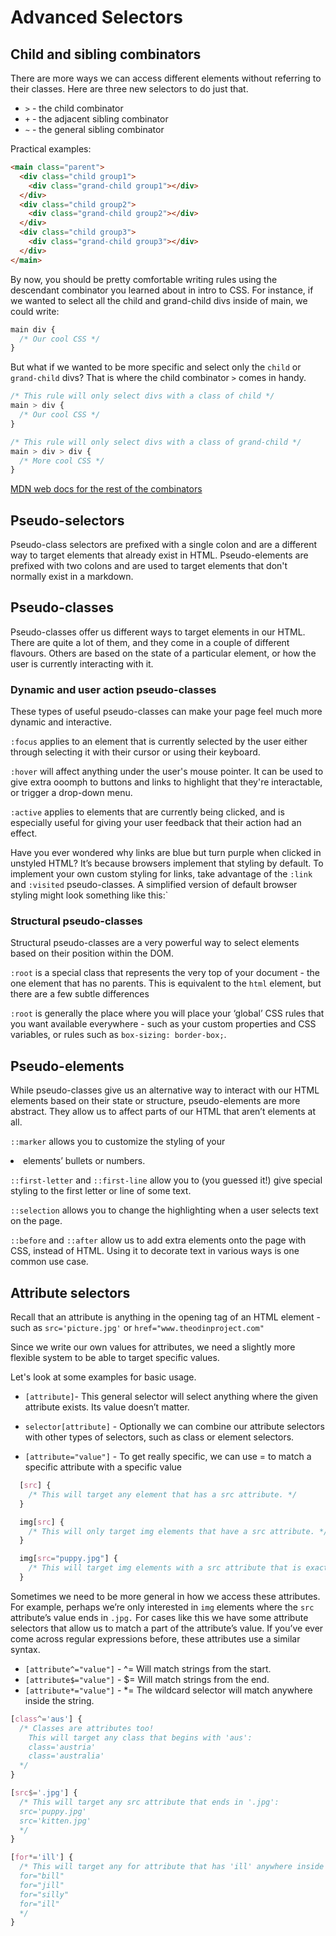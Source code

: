 # Advanced Selectors

## Child and sibling combinators

There are more ways we can access different elements without referring to their classes. Here are three new selectors to do just that.

- `>` - the child combinator
- `+` - the adjacent sibling combinator
- `~` - the general sibling combinator

Practical examples:

```html
<main class="parent">
  <div class="child group1">
    <div class="grand-child group1"></div>
  </div>
  <div class="child group2">
    <div class="grand-child group2"></div>
  </div>
  <div class="child group3">
    <div class="grand-child group3"></div>
  </div>
</main>
```

By now, you should be pretty comfortable writing rules using the descendant combinator you learned about in intro to CSS. For instance, if we wanted to select all the child and grand-child divs inside of main, we could write:

```css
main div {
  /* Our cool CSS */
}
```

But what if we wanted to be more specific and select only the `child` or `grand-child` divs? That is where the child combinator `>` comes in handy.


```css
/* This rule will only select divs with a class of child */
main > div {
  /* Our cool CSS */
}

/* This rule will only select divs with a class of grand-child */
main > div > div {
  /* More cool CSS */
}
```

[MDN web docs for the rest of the combinators](https://developer.mozilla.org/en-US/docs/Learn/CSS/Building_blocks/Selectors/Combinators)

## Pseudo-selectors

Pseudo-class selectors are prefixed with a single colon and are a different way to target elements that already exist in HTML.
Pseudo-elements are prefixed with two colons and are used to target elements that don't normally exist in a markdown.

## Pseudo-classes

Pseudo-classes offer us different ways to target elements in our HTML. There are quite a lot of them, and they come in a couple of different flavours.  Others are based on the state of a particular element, or how the user is currently interacting with it.

### Dynamic and user action pseudo-classes

These types of useful pseudo-classes can make  your page feel much more dynamic and interactive.

`:focus` applies to an element that is currently selected by the user either through selecting it with their cursor or using their keyboard.

`:hover` will affect anything under the user's mouse pointer. It can be used to give extra ooomph to buttons and links to highlight that they're interactable, or trigger a drop-down menu.

`:active` applies to elements that are currently being clicked, and is especially useful for giving your user feedback that their action had an effect. 

Have you ever wondered why links are blue but turn purple when clicked in unstyled HTML? It’s because browsers implement that styling by default. To implement your own custom styling for links, take advantage of the `:link` and `:visited` pseudo-classes. A simplified version of default browser styling might look something like this:`


### Structural pseudo-classes

Structural pseudo-classes are a very powerful way to select elements based on their position within the DOM.

`:root` is a special class that represents the very top of your document - the one element that has no parents. This is equivalent to the `html` element, but there are a few subtle differences

`:root` is generally the place where you will place your ‘global’ CSS rules that you want available everywhere - such as your custom properties and CSS variables, or rules such as `box-sizing: border-box;`.

## Pseudo-elements

While pseudo-classes give us an alternative way to interact with our HTML elements based on their state or structure, pseudo-elements are more abstract. They allow us to affect parts of our HTML that aren’t elements at all.

`::marker` allows you to customize the styling of your <li> elements’ bullets or numbers.

`::first-letter` and `::first-line` allow you to (you guessed it!) give special styling to the first letter or line of some text.

`::selection` allows you to change the highlighting when a user selects text on the page.

`::before` and `::after` allow us to add extra elements onto the page with CSS, instead of HTML. Using it to decorate text in various ways is one common use case.

## Attribute selectors

Recall that an attribute is anything in the opening tag of an HTML element - such as `src='picture.jpg'` or `href="www.theodinproject.com"`

Since we write our own values for attributes, we need a slightly more flexible system to be able to target specific values.

Let's look at some examples for basic usage.

- `[attribute]`- This general selector will select anything where the given attribute exists. Its value doesn’t matter.

- `selector[attribute]` - Optionally we can combine our attribute selectors with other types of selectors, such as class or element selectors.

- `[attribute="value"]` - To get really specific, we can use = to match a specific attribute with a specific value

```css
  [src] {
    /* This will target any element that has a src attribute. */
  }

  img[src] {
    /* This will only target img elements that have a src attribute. */
  }

  img[src="puppy.jpg"] {
    /* This will target img elements with a src attribute that is exactly "puppy.jpg" */
  }
```

Sometimes we need to be more general in how we access these attributes. For example, perhaps we’re only interested in `img` elements where the `src` attribute’s value ends in `.jpg.` For cases like this we have some attribute selectors that allow us to match a part of the attribute’s value. If you’ve ever come across regular expressions before, these attributes use a similar syntax.

- `[attribute^="value"]` - ^= Will match strings from the start.
- `[attribute$="value"]` - $= Will match strings from the end.
- `[attribute*="value"]` - *= The wildcard selector will match anywhere inside the string.

```css
[class^='aus'] {
  /* Classes are attributes too!
    This will target any class that begins with 'aus':
    class='austria'
    class='australia'
  */
}

[src$='.jpg'] {
  /* This will target any src attribute that ends in '.jpg':
  src='puppy.jpg'
  src='kitten.jpg'
  */
}

[for*='ill'] {
  /* This will target any for attribute that has 'ill' anywhere inside it:
  for="bill"
  for="jill"
  for="silly"
  for="ill"
  */
}
```